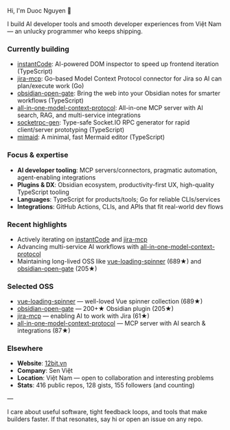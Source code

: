 Hi, I'm Duoc Nguyen 👋

I build AI developer tools and smooth developer experiences from Việt Nam — an unlucky programmer who keeps shipping.

### Currently building
- [instantCode](https://github.com/nguyenvanduocit/instantCode): AI-powered DOM inspector to speed up frontend iteration (TypeScript)
- [jira-mcp](https://github.com/nguyenvanduocit/jira-mcp): Go-based Model Context Protocol connector for Jira so AI can plan/execute work (Go)
- [obsidian-open-gate](https://github.com/nguyenvanduocit/obsidian-open-gate): Bring the web into your Obsidian notes for smarter workflows (TypeScript)
- [all-in-one-model-context-protocol](https://github.com/nguyenvanduocit/all-in-one-model-context-protocol): All-in-one MCP server with AI search, RAG, and multi-service integrations
- [socketrpc-gen](https://github.com/nguyenvanduocit/socketrpc-gen): Type-safe Socket.IO RPC generator for rapid client/server prototyping (TypeScript)
- [mimaid](https://github.com/nguyenvanduocit/mimaid): A minimal, fast Mermaid editor (TypeScript)

### Focus & expertise
- **AI developer tooling**: MCP servers/connectors, pragmatic automation, agent-enabling integrations
- **Plugins & DX**: Obsidian ecosystem, productivity-first UX, high-quality TypeScript tooling
- **Languages**: TypeScript for products/tools; Go for reliable CLIs/services
- **Integrations**: GitHub Actions, CLIs, and APIs that fit real-world dev flows

### Recent highlights
- Actively iterating on [instantCode](https://github.com/nguyenvanduocit/instantCode) and [jira-mcp](https://github.com/nguyenvanduocit/jira-mcp)
- Advancing multi-service AI workflows with [all-in-one-model-context-protocol](https://github.com/nguyenvanduocit/all-in-one-model-context-protocol)
- Maintaining long-lived OSS like [vue-loading-spinner](https://github.com/nguyenvanduocit/vue-loading-spinner) (689★) and [obsidian-open-gate](https://github.com/nguyenvanduocit/obsidian-open-gate) (205★)

### Selected OSS
- [vue-loading-spinner](https://github.com/nguyenvanduocit/vue-loading-spinner) — well-loved Vue spinner collection (689★)
- [obsidian-open-gate](https://github.com/nguyenvanduocit/obsidian-open-gate) — 200+★ Obsidian plugin (205★)
- [jira-mcp](https://github.com/nguyenvanduocit/jira-mcp) — enabling AI to work with Jira (61★)
- [all-in-one-model-context-protocol](https://github.com/nguyenvanduocit/all-in-one-model-context-protocol) — MCP server with AI search & integrations (87★)

### Elsewhere
- **Website**: [12bit.vn](https://12bit.vn)
- **Company**: Sen Việt
- **Location**: Việt Nam — open to collaboration and interesting problems
- **Stats**: 416 public repos, 128 gists, 155 followers (and counting)

—

I care about useful software, tight feedback loops, and tools that make builders faster. If that resonates, say hi or open an issue on any repo.
